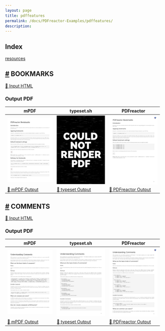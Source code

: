 ```yaml
---
layout: page
title: pdffeatures
permalink: /docs/PDFreactor-Examples/pdffeatures/
description: 
---
```


## Index
<div class="boxes">
                            <a href="/compare.html2pdf.tools/docs/PDFreactor-Examples/pdffeatures/resources/">
                                resources
                            </a>
</div>

## <a name="BOOKMARKS" id="BOOKMARKS" href="#BOOKMARKS">#</a> BOOKMARKS

[📄 Input HTML](/html/PDFreactor%20Examples/pdffeatures/bookmarks.html)

### Output PDF

| mPDF | typeset.sh | PDFreactor |
|---------|---------|---------|
| ![mPDF Preview](mpdf__html_PDFreactor_Examples_pdffeatures_bookmarks.html.png) | ![typeset Preview](typeset__html_PDFreactor_Examples_pdffeatures_bookmarks.html.png) | ![PDFreactor Preview](pdfreactor__html_PDFreactor_Examples_pdffeatures_bookmarks.html.png) |
| [📕 mPDF Output](mpdf__html_PDFreactor_Examples_pdffeatures_bookmarks.html.pdf) | [📕 typeset Output](typeset__html_PDFreactor_Examples_pdffeatures_bookmarks.html.pdf) | [📕 PDFreactor Output](pdfreactor__html_PDFreactor_Examples_pdffeatures_bookmarks.html.pdf) |

## <a name="COMMENTS" id="COMMENTS" href="#COMMENTS">#</a> COMMENTS

[📄 Input HTML](/html/PDFreactor%20Examples/pdffeatures/comments.html)

### Output PDF

| mPDF | typeset.sh | PDFreactor |
|---------|---------|---------|
| ![mPDF Preview](mpdf__html_PDFreactor_Examples_pdffeatures_comments.html.png) | ![typeset Preview](typeset__html_PDFreactor_Examples_pdffeatures_comments.html.png) | ![PDFreactor Preview](pdfreactor__html_PDFreactor_Examples_pdffeatures_comments.html.png) |
| [📕 mPDF Output](mpdf__html_PDFreactor_Examples_pdffeatures_comments.html.pdf) | [📕 typeset Output](typeset__html_PDFreactor_Examples_pdffeatures_comments.html.pdf) | [📕 PDFreactor Output](pdfreactor__html_PDFreactor_Examples_pdffeatures_comments.html.pdf) |


